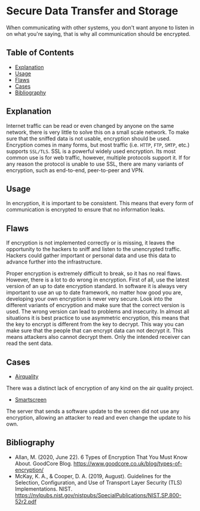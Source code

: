 # Secure Data Transfer and Storage

When communicating with other systems, you don't want anyone to listen in on what you're saying, that is why all communication should be encrypted. 

## Table of Contents

- [Explanation](#explanation)
- [Usage](#usage)
- [Flaws](#flaws)
- [Cases](#cases)
- [Bibliography](#bibliography)

## Explanation

Internet traffic can be read or even changed by anyone on the same network, there is very little to solve this on a small scale network. To make sure that the sniffed data is not usable, encryption should be used. Encryption comes in many forms, but most traffic (i.e. `HTTP`, `FTP`, `SMTP`, etc.) supports `SSL/TLS`. SSL is a powerful widely used encryption. Its most common use is for web traffic, however, multiple protocols support it. If for any reason the protocol is unable to use SSL, there are many variants of encryption, such as end-to-end, peer-to-peer and VPN.

## Usage

In encryption, it is important to be consistent. This means that every form of communication is encrypted to ensure that no information leaks.

## Flaws

If encryption is not implemented correctly or is missing, it leaves the opportunity to the hackers to sniff and listen to the unencrypted traffic. Hackers could gather important or personal data and use this data to advance further into the infrastructure.

Proper encryption is extremely difficult to break, so it has no real flaws. However, there is a lot to do wrong in encryption. First of all, use the latest version of an up to date encryption standard. In software it is always very important to use an up to date framework, no matter how good you are, developing your own encryption is never very secure. Look into the different variants of encryption and make sure that the correct version is used. The wrong version can lead to problems and insecurity. In almost all situations it is best practice to use asymmetric encryption, this means that the key to encrypt is different from the key to decrypt. This way you can make sure that the people that can encrypt data can not decrypt it. This means attackers also cannot decrypt them. Only the intended receiver can read the sent data.

## Cases

- [Airquality](cases/airquality#Vulnerabilities)

There was a distinct lack of encryption of any kind on the air quality project.

- [Smartscreen](cases/smartscreen#Vulnerabilities)

The server that sends a software update to the screen did not use any encryption, allowing an attacker to read and even change the update to his own.

## Bibliography

- Allan, M. (2020, June 22). 6 Types of Encryption That You Must Know About. GoodCore Blog. <https://www.goodcore.co.uk/blog/types-of-encryption/>
- McKay, K. A., & Cooper, D. A. (2019, August). Guidelines for the Selection, Configuration, and Use of Transport Layer Security (TLS) Implementations. NIST. <https://nvlpubs.nist.gov/nistpubs/SpecialPublications/NIST.SP.800-52r2.pdf>

